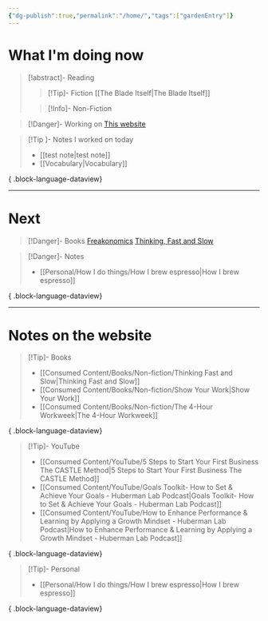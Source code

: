 ```yaml
---
{"dg-publish":true,"permalink":"/home/","tags":["gardenEntry"]}
---
```


# What I'm doing now

> [!abstract]- Reading
> > [!Tip]- Fiction
> > [[The Blade Itself\|The Blade Itself]]
> 
> > [!Info]- Non-Fiction
> 
> 

> [!Danger]- Working on
> [This website](https://emrey.vercel.app/)

> [!Tip ]- Notes I worked on today
>  - [[test note\|test note]]
> - [[Vocabulary\|Vocabulary]]
> 
{ .block-language-dataview}

---
# Next

> [!Danger]- Books
> [Freakonomics](https://www.goodreads.com/book/show/1202.Freakonomics)
> [Thinking, Fast and Slow](https://www.goodreads.com/book/show/11468377-thinking-fast-and-slow)

> [!Danger]- Notes
>  - [[Personal/How I do things/How I brew espresso\|How I brew espresso]]
> 
{ .block-language-dataview}

---
# Notes on the website

> [!Tip]- Books
>  - [[Consumed Content/Books/Non-fiction/Thinking Fast and Slow\|Thinking Fast and Slow]]
> - [[Consumed Content/Books/Non-fiction/Show Your Work\|Show Your Work]]
> - [[Consumed Content/Books/Non-fiction/The 4-Hour Workweek\|The 4-Hour Workweek]]
> 
{ .block-language-dataview}

> [!Tip]- YouTube
>  - [[Consumed Content/YouTube/5 Steps to Start Your First Business The CASTLE Method\|5 Steps to Start Your First Business The CASTLE Method]]
> - [[Consumed Content/YouTube/Goals Toolkit- How to Set & Achieve Your Goals - Huberman Lab Podcast\|Goals Toolkit- How to Set & Achieve Your Goals - Huberman Lab Podcast]]
> - [[Consumed Content/YouTube/How to Enhance Performance & Learning by Applying a Growth Mindset - Huberman Lab Podcast\|How to Enhance Performance & Learning by Applying a Growth Mindset - Huberman Lab Podcast]]
> 
{ .block-language-dataview}

> [!Tip]- Personal
>  - [[Personal/How I do things/How I brew espresso\|How I brew espresso]]
> 
{ .block-language-dataview}

